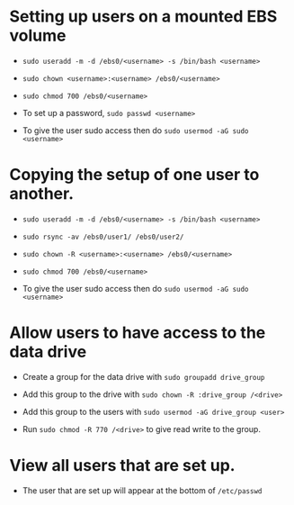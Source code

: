# Setting up users on a mounted EBS volume

* `sudo useradd -m -d /ebs0/<username> -s /bin/bash <username>`

* `sudo chown <username>:<username> /ebs0/<username>`

* `sudo chmod 700 /ebs0/<username>`

* To set up a password, `sudo passwd <username>`

* To give the user sudo access then do `sudo usermod -aG sudo <username>`

# Copying the setup of one user to another.

* `sudo useradd -m -d /ebs0/<username> -s /bin/bash <username>`

* `sudo rsync -av /ebs0/user1/ /ebs0/user2/`

* `sudo chown -R <username>:<username> /ebs0/<username>`

* `sudo chmod 700 /ebs0/<username>`

* To give the user sudo access then do `sudo usermod -aG sudo <username>`

# Allow users to have access to the data drive

* Create a group for the data drive with `sudo groupadd drive_group`

* Add this group to the drive with `sudo chown -R :drive_group /<drive>`

* Add this group to the users with `sudo usermod -aG drive_group <user>`

* Run `sudo chmod -R 770 /<drive>` to give read write to the group.

# View all users that are set up.

* The user that are set up will appear at the bottom of `/etc/passwd`
